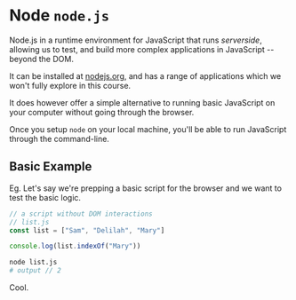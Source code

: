 # Node `node.js`

Node.js in a runtime environment for JavaScript that runs _serverside_,
allowing us to test, and build more complex applications in JavaScript --
beyond the DOM.

It can be installed at [nodejs.org](https://nodejs.org/), and has a range of
applications which we won't fully explore in this course.

It does however offer a simple alternative to running basic JavaScript
on your computer without going through the browser.

Once you setup `node` on your local machine, you'll be able to run
JavaScript through the command-line.

## Basic Example
Eg. Let's say we're prepping a basic script for the browser and we want to test the basic logic.

```js
// a script without DOM interactions
// list.js
const list = ["Sam", "Delilah", "Mary"]

console.log(list.indexOf("Mary"))
```

```bash
node list.js
# output // 2
```

Cool.
